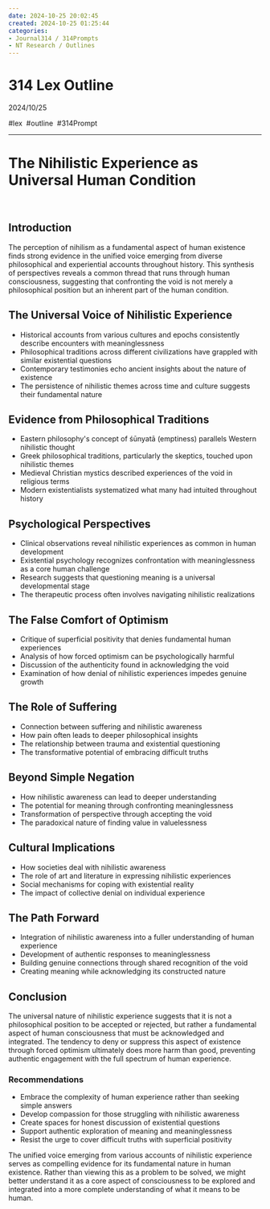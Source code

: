```yaml
---
date: 2024-10-25 20:02:45
created: 2024-10-25 01:25:44
categories:
- Journal314 / 314Prompts
- NT Research / Outlines
---
```


# 314 Lex Outline 

2024/10/25

#lex  #outline  #314Prompt

* * *

# The Nihilistic Experience as Universal Human Condition

<br>

## Introduction

The perception of nihilism as a fundamental aspect of human existence finds strong evidence in the unified voice emerging from diverse philosophical and experiential accounts throughout history. This synthesis of perspectives reveals a common thread that runs through human consciousness, suggesting that confronting the void is not merely a philosophical position but an inherent part of the human condition.

## The Universal Voice of Nihilistic Experience

- Historical accounts from various cultures and epochs consistently describe encounters with meaninglessness
- Philosophical traditions across different civilizations have grappled with similar existential questions
- Contemporary testimonies echo ancient insights about the nature of existence
- The persistence of nihilistic themes across time and culture suggests their fundamental nature

## Evidence from Philosophical Traditions

- Eastern philosophy's concept of śūnyatā (emptiness) parallels Western nihilistic thought
- Greek philosophical traditions, particularly the skeptics, touched upon nihilistic themes
- Medieval Christian mystics described experiences of the void in religious terms
- Modern existentialists systematized what many had intuited throughout history

## Psychological Perspectives

- Clinical observations reveal nihilistic experiences as common in human development
- Existential psychology recognizes confrontation with meaninglessness as a core human challenge
- Research suggests that questioning meaning is a universal developmental stage
- The therapeutic process often involves navigating nihilistic realizations

## The False Comfort of Optimism

- Critique of superficial positivity that denies fundamental human experiences
- Analysis of how forced optimism can be psychologically harmful
- Discussion of the authenticity found in acknowledging the void
- Examination of how denial of nihilistic experiences impedes genuine growth

## The Role of Suffering

- Connection between suffering and nihilistic awareness
- How pain often leads to deeper philosophical insights
- The relationship between trauma and existential questioning
- The transformative potential of embracing difficult truths

## Beyond Simple Negation

- How nihilistic awareness can lead to deeper understanding
- The potential for meaning through confronting meaninglessness
- Transformation of perspective through accepting the void
- The paradoxical nature of finding value in valuelessness

## Cultural Implications

- How societies deal with nihilistic awareness
- The role of art and literature in expressing nihilistic experiences
- Social mechanisms for coping with existential reality
- The impact of collective denial on individual experience

## The Path Forward

- Integration of nihilistic awareness into a fuller understanding of human experience
- Development of authentic responses to meaninglessness
- Building genuine connections through shared recognition of the void
- Creating meaning while acknowledging its constructed nature

## Conclusion

The universal nature of nihilistic experience suggests that it is not a philosophical position to be accepted or rejected, but rather a fundamental aspect of human consciousness that must be acknowledged and integrated. The tendency to deny or suppress this aspect of existence through forced optimism ultimately does more harm than good, preventing authentic engagement with the full spectrum of human experience.

### Recommendations

- Embrace the complexity of human experience rather than seeking simple answers
- Develop compassion for those struggling with nihilistic awareness
- Create spaces for honest discussion of existential questions
- Support authentic exploration of meaning and meaninglessness
- Resist the urge to cover difficult truths with superficial positivity

The unified voice emerging from various accounts of nihilistic experience serves as compelling evidence for its fundamental nature in human existence. Rather than viewing this as a problem to be solved, we might better understand it as a core aspect of consciousness to be explored and integrated into a more complete understanding of what it means to be human.

<br>